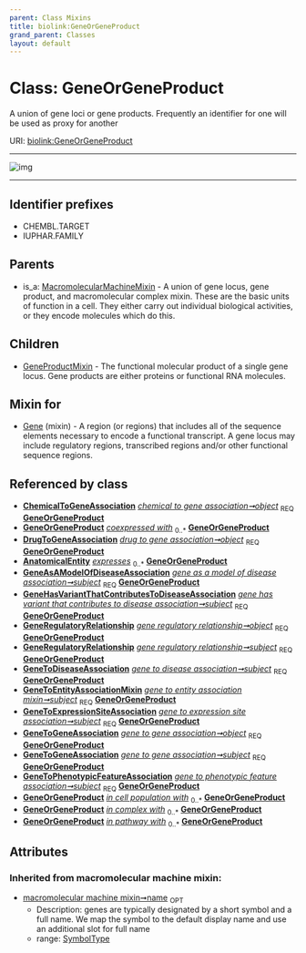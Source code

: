 ```yaml
---
parent: Class Mixins
title: biolink:GeneOrGeneProduct
grand_parent: Classes
layout: default
---
```


# Class: GeneOrGeneProduct


A union of gene loci or gene products. Frequently an identifier for one will be used as proxy for another

URI: [biolink:GeneOrGeneProduct](https://w3id.org/biolink/vocab/GeneOrGeneProduct)


---

![img](http://yuml.me/diagram/nofunky;dir:TB/class/[MacromolecularMachineMixin],[GeneToPhenotypicFeatureAssociation],[GeneToGeneAssociation],[GeneToExpressionSiteAssociation],[GeneToEntityAssociationMixin],[GeneToDiseaseAssociation],[GeneRegulatoryRelationship],[GeneProductMixin],[ChemicalToGeneAssociation]++-%20object%201..1%3E[GeneOrGeneProduct%7Cname(i):symbol_type%20%3F],[DrugToGeneAssociation]++-%20object%201..1%3E[GeneOrGeneProduct],[GeneAsAModelOfDiseaseAssociation]++-%20subject%201..1%3E[GeneOrGeneProduct],[GeneHasVariantThatContributesToDiseaseAssociation]++-%20subject%201..1%3E[GeneOrGeneProduct],[GeneRegulatoryRelationship]++-%20object%201..1%3E[GeneOrGeneProduct],[GeneRegulatoryRelationship]++-%20subject%201..1%3E[GeneOrGeneProduct],[GeneToDiseaseAssociation]++-%20subject%201..1%3E[GeneOrGeneProduct],[GeneToEntityAssociationMixin]++-%20subject%201..1%3E[GeneOrGeneProduct],[GeneToExpressionSiteAssociation]++-%20subject%201..1%3E[GeneOrGeneProduct],[GeneToGeneAssociation]++-%20object%201..1%3E[GeneOrGeneProduct],[GeneToGeneAssociation]++-%20subject%201..1%3E[GeneOrGeneProduct],[GeneToPhenotypicFeatureAssociation]++-%20subject%201..1%3E[GeneOrGeneProduct],[Gene]uses%20-.-%3E[GeneOrGeneProduct],[GeneOrGeneProduct]%5E-[GeneProductMixin],[MacromolecularMachineMixin]%5E-[GeneOrGeneProduct],[GeneHasVariantThatContributesToDiseaseAssociation],[GeneAsAModelOfDiseaseAssociation],[Gene],[DrugToGeneAssociation],[ChemicalToGeneAssociation],[AnatomicalEntity])

---


## Identifier prefixes

 * CHEMBL.TARGET
 * IUPHAR.FAMILY

## Parents

 *  is_a: [MacromolecularMachineMixin](MacromolecularMachineMixin.md) - A union of gene locus, gene product, and macromolecular complex mixin. These are the basic units of function in a cell. They either carry out individual biological activities, or they encode molecules which do this.

## Children

 * [GeneProductMixin](GeneProductMixin.md) - The functional molecular product of a single gene locus. Gene products are either proteins or functional RNA molecules.

## Mixin for

 * [Gene](Gene.md) (mixin)  - A region (or regions) that includes all of the sequence elements necessary to encode a functional transcript. A gene locus may include regulatory regions, transcribed regions and/or other functional sequence regions.

## Referenced by class

 *  **[ChemicalToGeneAssociation](ChemicalToGeneAssociation.md)** *[chemical to gene association➞object](chemical_to_gene_association_object.md)*  <sub>REQ</sub>  **[GeneOrGeneProduct](GeneOrGeneProduct.md)**
 *  **[GeneOrGeneProduct](GeneOrGeneProduct.md)** *[coexpressed with](coexpressed_with.md)*  <sub>0..*</sub>  **[GeneOrGeneProduct](GeneOrGeneProduct.md)**
 *  **[DrugToGeneAssociation](DrugToGeneAssociation.md)** *[drug to gene association➞object](drug_to_gene_association_object.md)*  <sub>REQ</sub>  **[GeneOrGeneProduct](GeneOrGeneProduct.md)**
 *  **[AnatomicalEntity](AnatomicalEntity.md)** *[expresses](expresses.md)*  <sub>0..*</sub>  **[GeneOrGeneProduct](GeneOrGeneProduct.md)**
 *  **[GeneAsAModelOfDiseaseAssociation](GeneAsAModelOfDiseaseAssociation.md)** *[gene as a model of disease association➞subject](gene_as_a_model_of_disease_association_subject.md)*  <sub>REQ</sub>  **[GeneOrGeneProduct](GeneOrGeneProduct.md)**
 *  **[GeneHasVariantThatContributesToDiseaseAssociation](GeneHasVariantThatContributesToDiseaseAssociation.md)** *[gene has variant that contributes to disease association➞subject](gene_has_variant_that_contributes_to_disease_association_subject.md)*  <sub>REQ</sub>  **[GeneOrGeneProduct](GeneOrGeneProduct.md)**
 *  **[GeneRegulatoryRelationship](GeneRegulatoryRelationship.md)** *[gene regulatory relationship➞object](gene_regulatory_relationship_object.md)*  <sub>REQ</sub>  **[GeneOrGeneProduct](GeneOrGeneProduct.md)**
 *  **[GeneRegulatoryRelationship](GeneRegulatoryRelationship.md)** *[gene regulatory relationship➞subject](gene_regulatory_relationship_subject.md)*  <sub>REQ</sub>  **[GeneOrGeneProduct](GeneOrGeneProduct.md)**
 *  **[GeneToDiseaseAssociation](GeneToDiseaseAssociation.md)** *[gene to disease association➞subject](gene_to_disease_association_subject.md)*  <sub>REQ</sub>  **[GeneOrGeneProduct](GeneOrGeneProduct.md)**
 *  **[GeneToEntityAssociationMixin](GeneToEntityAssociationMixin.md)** *[gene to entity association mixin➞subject](gene_to_entity_association_mixin_subject.md)*  <sub>REQ</sub>  **[GeneOrGeneProduct](GeneOrGeneProduct.md)**
 *  **[GeneToExpressionSiteAssociation](GeneToExpressionSiteAssociation.md)** *[gene to expression site association➞subject](gene_to_expression_site_association_subject.md)*  <sub>REQ</sub>  **[GeneOrGeneProduct](GeneOrGeneProduct.md)**
 *  **[GeneToGeneAssociation](GeneToGeneAssociation.md)** *[gene to gene association➞object](gene_to_gene_association_object.md)*  <sub>REQ</sub>  **[GeneOrGeneProduct](GeneOrGeneProduct.md)**
 *  **[GeneToGeneAssociation](GeneToGeneAssociation.md)** *[gene to gene association➞subject](gene_to_gene_association_subject.md)*  <sub>REQ</sub>  **[GeneOrGeneProduct](GeneOrGeneProduct.md)**
 *  **[GeneToPhenotypicFeatureAssociation](GeneToPhenotypicFeatureAssociation.md)** *[gene to phenotypic feature association➞subject](gene_to_phenotypic_feature_association_subject.md)*  <sub>REQ</sub>  **[GeneOrGeneProduct](GeneOrGeneProduct.md)**
 *  **[GeneOrGeneProduct](GeneOrGeneProduct.md)** *[in cell population with](in_cell_population_with.md)*  <sub>0..*</sub>  **[GeneOrGeneProduct](GeneOrGeneProduct.md)**
 *  **[GeneOrGeneProduct](GeneOrGeneProduct.md)** *[in complex with](in_complex_with.md)*  <sub>0..*</sub>  **[GeneOrGeneProduct](GeneOrGeneProduct.md)**
 *  **[GeneOrGeneProduct](GeneOrGeneProduct.md)** *[in pathway with](in_pathway_with.md)*  <sub>0..*</sub>  **[GeneOrGeneProduct](GeneOrGeneProduct.md)**

## Attributes


### Inherited from macromolecular machine mixin:

 * [macromolecular machine mixin➞name](macromolecular_machine_mixin_name.md)  <sub>OPT</sub>
    * Description: genes are typically designated by a short symbol and a full name. We map the symbol to the default display name and use an additional slot for full name
    * range: [SymbolType](types/SymbolType.md)
